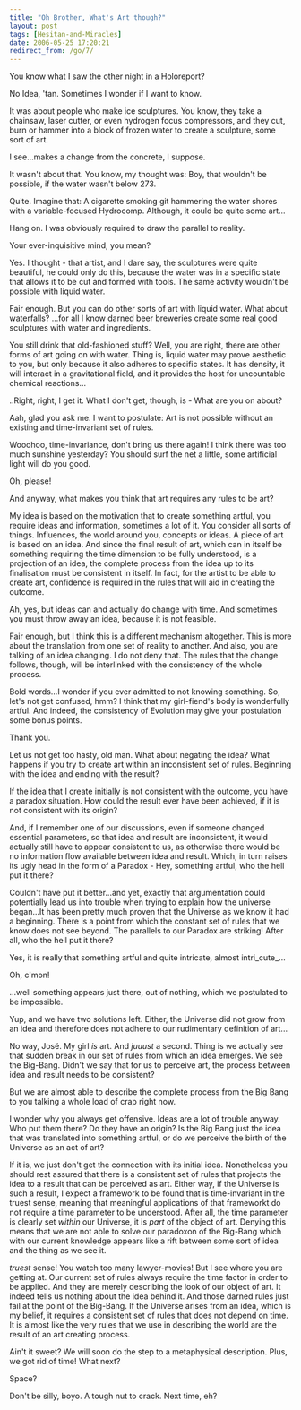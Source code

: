 ```yaml
---
title: "Oh Brother, What's Art though?"
layout: post
tags: [Hesitan-and-Miracles]
date: 2006-05-25 17:20:21
redirect_from: /go/7/
---
```


      

You know what I saw the other night in a Holoreport?

No Idea, &#39;tan. Sometimes I wonder if I want to know.

It was about people who make ice sculptures. You know, they take a chainsaw,          laser cutter, or even hydrogen focus compressors, and they cut, burn or          hammer into a block of frozen water to create a sculpture, some sort of          art.

I see...makes a change from the concrete, I suppose.

It wasn&#39;t about that. You know, my thought was: Boy, that wouldn&#39;t be          possible, if the water wasn&#39;t below 273.

Quite. Imagine that: A cigarette smoking git hammering the water shores          with a variable-focused Hydrocomp. Although, it could be quite some art...

Hang on. I was obviously required to draw the parallel to reality.

Your ever-inquisitive mind, you mean?

Yes. I thought - that artist, and I dare say, the sculptures were quite          beautiful, he could only do this, because the water was in a specific          state that allows it to be cut and formed with tools. The same activity          wouldn&#39;t be possible with liquid water.

Fair enough. But you can do other sorts of art with liquid water. What          about waterfalls? ...for all I know darned beer breweries create some          real good sculptures with water and ingredients.

You still drink that old-fashioned stuff? Well, you are right, there          are other forms of art going on with water. Thing is, liquid water may          prove aesthetic to you, but only because it also adheres to specific states.          It has density, it will interact in a gravitational field, and it provides          the host for uncountable chemical reactions...

..Right, right, I get it. What I don&#39;t get, though, is - What are you          on about?

Aah, glad you ask me. I want to postulate: Art is not possible without          an existing and time-invariant set of rules.

Wooohoo, time-invariance, don&#39;t bring us there again! I think there was          too much sunshine yesterday? You should surf the net a little, some artificial          light will do you good.

Oh, please!

And anyway, what makes you think that art requires any rules to be art?

My idea is based on the motivation that to create something artful, you          require ideas and information, sometimes a lot of it. You consider all          sorts of things. Influences, the world around you, concepts or ideas.          A piece of art is based on an idea. And since the final result of art,          which can in itself be something requiring the time dimension to be fully          understood, is a projection of an idea, the complete process from the          idea up to its finalisation must be consistent in itself. In fact, for          the artist to be able to create art, confidence is required in the rules          that will aid in creating the outcome.

Ah, yes, but ideas can and actually do change with time. And sometimes          you must throw away an idea, because it is not feasible.

Fair enough, but I think this is a different mechanism altogether. This          is more about the translation from one set of reality to another. And          also, you are talking of an idea changing. I do not deny that. The rules          that the change follows, though, will be interlinked with the consistency          of the whole process.

Bold words...I wonder if you ever admitted to not knowing something.          So, let&#39;s not get confused, hmm? I think that my girl-fiend&#39;s body is          wonderfully artful. And indeed, the consistency of Evolution may give          your postulation some bonus points.

Thank you.

Let us not get too hasty, old man. What about negating the idea? What          happens if you try to create art within an inconsistent set of rules.          Beginning with the idea and ending with the result?

If the idea that I create initially is not consistent with the outcome,          you have a paradox situation. How could the result ever have been achieved,          if it is not consistent with its origin?

And, if I remember one of our discussions, even if someone changed essential          parameters, so that idea and result are inconsistent, it would actually          still have to appear consistent to us, as otherwise there would be no          information flow available between idea and result. Which, in turn raises          its ugly head in the form of a Paradox - Hey, something artful, who the          hell put it there?

Couldn&#39;t have put it better...and yet, exactly that argumentation could          potentially lead us into trouble when trying to explain how the universe          began...It has been pretty much proven that the Universe as we know it          had a beginning. There is a point from which the constant set of rules          that we know does not see beyond. The parallels to our Paradox are striking!          After all, who the hell put it there?

Yes, it is really that something artful and quite intricate, almost intri_cute_...

Oh, c&#39;mon!

...well something appears just there, out of nothing, which we postulated          to be impossible.

Yup, and we have two solutions left. Either, the Universe did not grow          from an idea and therefore does not adhere to our rudimentary definition          of art...

No way, José. My girl _is_ art. And _juuust_ a second.          Thing is we actually see that sudden break in our set of rules from which          an idea emerges. We see the Big-Bang. Didn&#39;t we say that for us to perceive          art, the process between idea and result needs to be consistent?

But we are almost able to describe the complete process from the Big          Bang to you talking a whole load of crap right now.

I wonder why you always get offensive. Ideas are a lot of trouble anyway.          Who put them there? Do they have an origin? Is the Big Bang just the idea          that was translated into something artful, or do we perceive the birth          of the Universe as an act of art?

 If it is, we just don&#39;t get the connection with its initial idea. Nonetheless          you should rest assured that there is a consistent set of rules that projects          the idea to a result that can be perceived as art. Either way, if the          Universe is such a result, I expect a framework to be found that is time-invariant          in the truest sense, meaning that meaningful applications of that frameworkt          do not require a time parameter to be understood. After all, the time          parameter is clearly set _within_ our Universe, it is _part_          of the object of art. Denying this means that we are not able to solve          our paradoxon of the Big-Bang which with our current knowledge appears          like a rift between some sort of idea and the thing as we see it.

_truest_ sense! You watch too many lawyer-movies! But I see where          you are getting at. Our current set of rules always require the time factor          in order to be applied. And they are merely describing the look of our          object of art. It indeed tells us nothing about the idea behind it. And          those darned rules just fail at the point of the Big-Bang. If the Universe          arises from an idea, which is my belief, it requires a consistent set          of rules that does not depend on time. It is almost like the very rules          that we use in describing the world are the result of an art creating          process.

Ain&#39;t it sweet? We will soon do the step to a metaphysical description.          Plus, we got rid of time! What next?

Space?

Don&#39;t be silly, boyo. A tough nut to crack. Next time, eh?
 